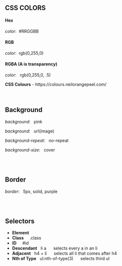 <h2>CSS COLORS</h2>
<h4>Hex</h4>
<p>
  <em>color</em>:&nbsp;  #RRGGBB
</p>
<h4>RGB</h4>
<p>
  <em>color</em>:&nbsp;  rgb(0,255,0)
</p>
<h4>RGBA (A is transparency)</h4>
<p>
  <em>color</em>: &nbsp; rgb(0,255,0, .5)
</p>
<strong>CSS Colours</strong> - https://colours.neilorangepeel.com/
<br>
<br>
<br>
<h2>Background</h2>
<p><em>background</em>: &nbsp; pink<br></p>
<p><em>background</em>: &nbsp;  url(image)<br></p>
<p><em>background-repeat</em>: &nbsp;  no-repeat <br></p>
<p><em>background-size</em>: &nbsp;  cover <br></p>
<br>
<br>
<h2>Border</h2>
<p><em>border</em>: &nbsp; 5px, solid, purple<br></p>
<br>
<br>
<h2>Selectors</h2>
<ul>
  <li><strong>Element</strong></li>
  <li><strong>Class</strong>&nbsp;&nbsp;&nbsp;&nbsp; .class</li>
  <li><strong>ID</strong>&nbsp;&nbsp;&nbsp;&nbsp; #id</li>
  <li><strong>Descendant</strong>&nbsp;&nbsp; li a &nbsp;&nbsp;&nbsp;&nbsp; selects every a in an li</li>
  <li><strong>Adjacent</strong>&nbsp;&nbsp; h4 + li &nbsp;&nbsp;&nbsp;&nbsp; selects all li that comes after h4</li>
  <li><strong>Nth of Type</strong>&nbsp;&nbsp; ul:nth-of-type(3) &nbsp;&nbsp;&nbsp;&nbsp; selects third ul</li>
</ul>


